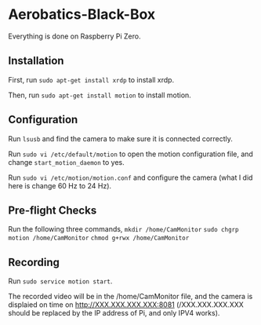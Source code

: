 # Aerobatics-Black-Box
Everything is done on Raspberry Pi Zero.

## Installation
First, run `sudo apt-get install xrdp` to install xrdp.

Then, run `sudo apt-get install motion` to install motion.

## Configuration
Run `lsusb` and find the camera to make sure it is connected correctly.

Run `sudo vi /etc/default/motion` to open the motion configuration file, and change `start_motion_daemon` to yes.

Run `sudo vi /etc/motion/motion.conf` and configure the camera (what I did here is change 60 Hz to 24 Hz).

## Pre-flight Checks
Run the following three commands,
`mkdir /home/CamMonitor`
`sudo chgrp motion /home/CamMonitor`
`chmod g+rwx /home/CamMonitor`

## Recording
Run `sudo service motion start`.

The recorded video will be in the /home/CamMonitor file, and the camera is displaied on time on http://XXX.XXX.XXX.XXX:8081 (/XXX.XXX.XXX.XXX should be replaced by the IP address of Pi, and only IPV4 works).

